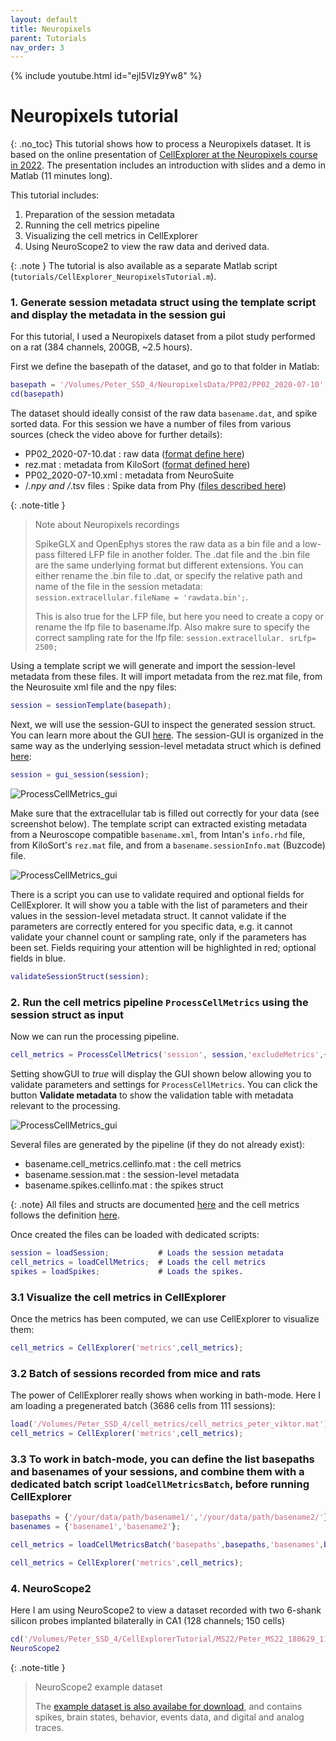 ```yaml
---
layout: default
title: Neuropixels
parent: Tutorials
nav_order: 3
---
```


{% include youtube.html id="ejI5VIz9Yw8" %}

# Neuropixels tutorial
{: .no_toc}
This tutorial shows how to process a Neuropixels dataset. It is based on the online presentation of [CellExplorer at the Neuropixels course in 2022](https://www.youtube.com/watch?v=ejI5VIz9Yw8). The presentation includes an introduction with slides and a demo in Matlab (11 minutes long). 

This tutorial includes:
1. Preparation of the session metadata
2. Running the cell metrics pipeline
3. Visualizing the cell metrics in CellExplorer
4. Using NeuroScope2 to view the raw data and derived data.

{: .note }
The tutorial is also available as a separate Matlab script (`tutorials/CellExplorer_NeuropixelsTutorial.m`).



### 1. Generate session metadata struct using the template script and display the metadata in the session gui
For this tutorial, I used a Neuropixels dataset from a pilot study performed on a rat (384 channels, 200GB, ~2.5 hours). 

First we define the basepath of the dataset, and go to that folder in Matlab:
```m
basepath = '/Volumes/Peter_SSD_4/NeuropixelsData/PP02/PP02_2020-07-10';
cd(basepath)
```

The dataset should ideally consist of the raw data `basename.dat`, and spike sorted data. For this session we have a number of files from various sources (check the video above for further details):

- PP02_2020-07-10.dat       : raw data ([format define here](https://cellexplorer.org/datastructure/data-structure-and-format/#raw-data-file-format))
- rez.mat                   : metadata from KiloSort ([format defined here](https://github.com/MouseLand/Kilosort/wiki/7.-Output-variables))
- PP02_2020-07-10.xml       : metadata from NeuroSuite 
- /*.npy and /*.tsv files : Spike data from Phy ([files described here](https://phy.readthedocs.io/en/latest/terminology/))

{: .note-title }
> Note about Neuropixels recordings
> 
> SpikeGLX and OpenEphys stores the raw data as a bin file and a low-pass filtered LFP file in another folder. The .dat file and the .bin file are the same underlying format but different extensions. You can either rename the .bin file to .dat, or specify the relative path and name of the file in the session metadata: `session.extracellular.fileName = 'rawdata.bin';`. 
> 
> This is also true for the LFP file, but here you need to create a copy or rename the lfp file to basename.lfp. Also makre sure to specify the correct sampling rate for the lfp file: `session.extracellular. srLfp= 2500;`

Using a template script we will generate and import the session-level metadata from these files. It will import metadata from the rez.mat file, from the Neurosuite xml file and the npy files:
```m
session = sessionTemplate(basepath);
```

Next, we will use the session-GUI to inspect the generated session struct. You can learn more about the GUI [here](https://cellexplorer.org/interface/gui_session/). The session-GUI is organized in the same way as the underlying session-level metadata struct which is defined [here](https://cellexplorer.org/datastructure/data-structure-and-format/#session-metadata):
```m
session = gui_session(session);
```
![ProcessCellMetrics_gui](https://raw.githubusercontent.com/petersenpeter/common_resources/main/images/gui_session_general.png)

Make sure that the extracellular tab is filled out correctly for your data (see screenshot below). The template script can extracted existing metadata from a Neuroscope compatible `basename.xml`, from Intan's `info.rhd` file, from KiloSort's `rez.mat` file, and from a `basename.sessionInfo.mat` (Buzcode) file.

![ProcessCellMetrics_gui](https://raw.githubusercontent.com/petersenpeter/common_resources/main/images/gui_session_extracellular.png)

There is a script you can use to validate required and optional fields for CellExplorer. It will show you a table with the list of parameters and their values in the session-level metadata struct. It cannot validate if the parameters are correctly entered for you specific data, e.g. it cannot validate your channel count or sampling rate, only if the parameters has been set. Fields requiring your attention will be highlighted in red; optional fields in blue.
```m
validateSessionStruct(session);
```

### 2. Run the cell metrics pipeline `ProcessCellMetrics` using the session struct as input
Now we can run the processing pipeline. 

```m
cell_metrics = ProcessCellMetrics('session', session,'excludeMetrics',{'monoSynaptic_connections'},'showWaveforms',false,'sessionSummaryFigure',false,'showGUI',true);
```

Setting showGUI to *true* will display the GUI shown below allowing you to validate parameters and settings for `ProcessCellMetrics`. You can click the button __Validate metadata__ to show the validation table with metadata relevant to the processing. 

![ProcessCellMetrics_gui](https://raw.githubusercontent.com/petersenpeter/common_resources/main/images/gui_session_ProcessCellMetrics.png)


Several files are generated by the pipeline (if they do not already exist):
- basename.cell_metrics.cellinfo.mat    : the cell metrics
- basename.session.mat                  : the session-level metadata
- basename.spikes.cellinfo.mat          : the spikes struct

{: .note}
All files and structs are documented [here](https://cellexplorer.org/datastructure/data-structure-and-format/) and the cell metrics follows the definition [here](https://cellexplorer.org/datastructure/standard-cell-metrics/).

Once created the files can be loaded with dedicated scripts:
```m
session = loadSession;           # Loads the session metadata
cell_metrics = loadCellMetrics;  # Loads the cell metrics
spikes = loadSpikes;             # Loads the spikes.
```

### 3.1 Visualize the cell metrics in CellExplorer
Once the metrics has been computed, we can use CellExplorer to visualize them:
```m
cell_metrics = CellExplorer('metrics',cell_metrics);
```

### 3.2 Batch of sessions recorded from mice and rats 
The power of CellExplorer really shows when working in bath-mode. Here I am loading a pregenerated batch (3686 cells from 111 sessions):

```m
load('/Volumes/Peter_SSD_4/cell_metrics/cell_metrics_peter_viktor.mat');
cell_metrics = CellExplorer('metrics',cell_metrics);
```

### 3.3 To work in batch-mode, you can define the list basepaths and basenames of your sessions, and combine them with a dedicated batch script `loadCellMetricsBatch`, before running CellExplorer
```m
basepaths = {'/your/data/path/basename1/','/your/data/path/basename2/'};
basenames = {'basename1','basename2'};

cell_metrics = loadCellMetricsBatch('basepaths',basepaths,'basenames',basenames);

cell_metrics = CellExplorer('metrics',cell_metrics);
```

### 4. NeuroScope2
Here I am using NeuroScope2 to view a dataset recorded with two 6-shank silicon probes implanted bilaterally in CA1 (128 channels; 150 cells)
```m
cd('/Volumes/Peter_SSD_4/CellExplorerTutorial/MS22/Peter_MS22_180629_110319_concat');
NeuroScope2
```

{: .note-title }
> NeuroScope2 example dataset
> 
> The [example dataset is also availabe for download](https://cellexplorer.org/datastructure/data-structure-and-format/#example-dataset), and contains spikes, brain states, behavior, events data, and digital and analog traces.
